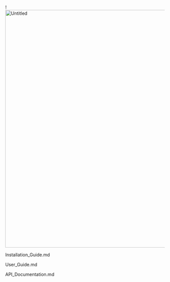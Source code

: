 !<img width="751" alt="Untitled" src="https://github.com/drspeaker/The-Borg-Hive-mind-AI-Collective-System/assets/102740916/6eacc41a-59fe-45f8-be49-f8402e98662d">

Installation_Guide.md

User_Guide.md

API_Documentation.md
